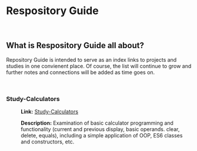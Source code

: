 # Respository Guide
<br>

## What is Respository Guide all about?
Repository Guide is intended to serve as an index links to projects and studies in one convienent place. Of course, the list 
will continue to grow and further notes and connections will be added as time goes on.

<br>

### Study-Calculators
<dl>
<dd>

**Link:** [Study-Calculators](https://github.com/john-azzaro/Study-Calculators "Study Calculators")

**Description:** Examination of basic calculator programming and functionality (current and previous display, basic operands. 
clear, delete, equals), including a simple application of OOP, ES6 classes and constructors, etc.

</dd>
</dl>